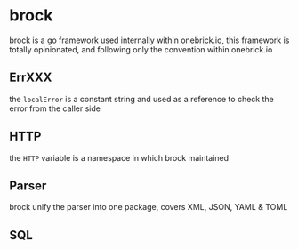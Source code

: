 # brock

brock is a go framework used internally within onebrick.io, this framework is
totally opinionated, and following only the convention within onebrick.io

## ErrXXX
the `localError` is a constant string and used as a reference to check the error
from the caller side

## HTTP
the `HTTP` variable is a namespace in which brock maintained

## Parser
brock unify the parser into one package, covers XML, JSON, YAML & TOML

## SQL
